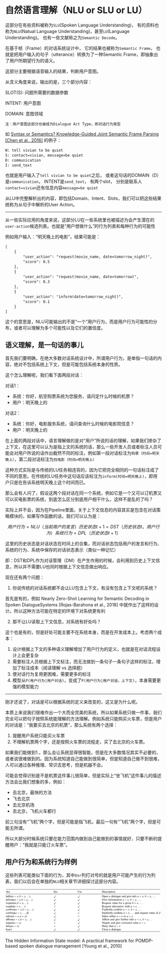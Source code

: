 # 自然语言理解（NLU or SLU or LU）

这部分在有些资料被称为`SLU`(Spoken Language Understanding)，
有的资料也称为`NLU`(Natual Language Understanding)，甚至`LU`(Language Understanding)。
也有一些文献称之为`Semantic Decode`。

在基于帧（Frame）的对话系统设计中，
它的结果也被称为`Semantic Frame`，
也就是把用户输入的句子（utterance）转换为了一种Semantic Frame，即抽象出了用户所期望行为的语义。

这部分主要根据语音输入的结果，判断用户意图。

从含义角度来说，输出的是，三个部分内容：

SLOT(S): 问题所需要的数据参数

INTENT: 用户意图

DOMAIN: 意图领域


    注：用户意图这部分也被成为Dialogue Act Type，即对话行为类型

如 [Syntax or Semantics? Knowledge-Guided Joint Semantic Frame Parsing [Chen et al., 2016]](https://www.microsoft.com/en-us/research/publication/syntax-semantics-knowledge-guided-joint-semantic-frame-parsing/) 的例子：

```
W: tell vivian to be quiet
S: contact=vivian, message=be quiet
D: communication
I: send_text
```

也就是用户输入了`tell vivian to be quiet`之后，
或者这句话的DOMAIN（D）是`communication`，
INTENT是`send_text`，
有两个slot，
分别是联系人`contact=vivian`还有信息内容`message=be quiet`

从LU中完整解析出的内容，即包括Domain、Intent、Slots，我们可以把这些结果统称为从句子中解析的User Action。

---

从一些实际应用的角度来说，这部分LU在一些系统里也被描述为会产生潜在的`user-action`候选列表。也就是“用户想做什么”的行为列表和每种行为的可能性

例如用户输入：“明天晚上的电影”，结果可能是：

```
[
    {
        "user_action": "request(movie_name, date=tomorrow_night)",
        "score": 0.5
    },
    {
        "user_action": "request(movie_name, date=tomorrow)",
        "score": 0.3
    },
    {
        "user_action": "inform(date=tomorrow_night)",
        "score": 0.1
    }
]
```

这个的意思是，NLU可能输出的不是“一个”用户行为，而是用户行为可能性的分布，或者可以理解为多个可能性以及它们的置信度。

## 语义理解，是一句话的事儿

首先我们要明确，在绝大多数对话系统设计中，所谓用户行为，是单指一句话的内容，绝对不包括系统上下文，但是可能包括系统本身的性质。

这个怎么理解呢，我们看下面两段对话：

对话1：

- 系统：你好，航空购票系统为您服务，请问定什么时候的机票？
- 用户：明天晚上的

对话2：

- 系统：你好，电影服务系统，请问查询什么时候的电影院信息？
- 用户：明天晚上的

在上面的两段对话中，语言理解做的是对“用户”所说的话的理解，如果我们掺杂了上下文，在这里可以认为是指上文的系统的话，那么一些开发人员或者标注人员可能会对用户所说的话作出截然不同的标注，例如第一段对话标注为`购票（时间=明天晚上）`，第二段对话标注为`找电影（时间=明天晚上）`

这种方式实际是与传统的LU任务相违背的，因为它把完全相同的一句话标注成了不同的意思。在传统的LU任务中这句话应该标注为`inform(时间=明天晚上)`，即用户只是在告诉系统明天晚上这个时间而已。

那么会有人问了，假设这两个段对话在同一个系统，例如它是一个又可以订机票又可以买电影票的系统，到底怎么区分到底用户相干什么，这样不是乱的了吗？

实际上并不会，因为在Pipeline里面，关于上下文信息的内容其实是包含在对话策略模块的，如果写作函数的话，我们可以认为是：

```math
用户行为 = NLU（当前用户的发言）
历史状态t+1 = DST（历史状态t，用户行为）
系统行为 = DPL（历史状态t+1）
```

这里的历史状态是对话状态在时间上的合集，而对话状态包括用户的发言和行为、系统的行为、系统中保存的对话状态表示（类似一种记忆）

即：DST和DPL作为对话管理（DM）在产生作用的时候，会利用到历史上下文信息，所以并不需要LU也同时根据上下文信息做出响应。

现在还有两个问题：

1. 你说传统的对话系统都不会让LU包含上下文，有没有包含上下文呢的系统？

首先是有的，例如
Nearly Zero-Shot Learning for Semantic Decoding in Spoken DialogueSystems
[Rojas-Barahona et al., 2018]
中就作出了这样的设计。所以这种方法可能在特定的环境下对系统更有利

2. 那不让LU读取上下文信息，对系统有好处吗？

这个也是有的，但是好处可能主要不在系统本身，而是在开发成本上。考虑两个成本：

1. 设计根据上下文的多种语义理解增加了用户行为的定义，也就是在对话流程设计上会更复杂
2. 需要标注人员根据上下文标注，而无法做到一条句子一条句子这样的标注，增加了标注成本（阅读理解 vs 选择题）
3. 使对话行为复用更困难，需要更多的标注
4. 模型从`P(用户行为|用户对话)`，变成了`P(用户行为|用户对话，上下文)`，本身需要更强的模型能力

---

刚才还说了，对话是可以根据系统的定义来改变的，这又是为什么呢。

本质上来说我们很难作出一个大而全完美的系统，所以如果系统只做一件事，我们完全可以把句子按照系统能理解的方法理解。例如系统只能购买火车票，但是用户的对话是：“我要买去北京的机票”，那么系统有两个选择：

1. 提醒用户系统只能买火车票
2. 不理解机票两个字，还是按照火车票的流程走，买了去北京的火车票。

如果我们能做到1.，那么会让系统显得很智能，但是在大多数情况其实不必要的，或者说很难做到的。因为系统知道自己能做到很简单，但是知道自己做不到很难，人可以通过各种推理、常识去思考，但是机器不会。

可能会觉得识别是不是机票这件事儿很简单，但是实际上“坐飞机”这件事儿的描述方法会比我们想象的多，例如：

- 去北京，最快的方法
- 飞去北京
- 去北京机场
- 去北京，飞机火车都行

前三句没有“飞机”两个字，但是可能是指飞机，最后一句有“飞机”两个字，但是可能无所谓。

所以大部分时候系统只要在能力范围内做到自己能做到的事情就好，只要不断的提醒用户：“我就是只能订火车票”。

## 用户行为和系统行为样例

这些列表可能类似下面的行为，其中`Usr`列打对号的就是用户可能产生的行为列表，我们以后会在单独的`NLU`相关章节详细探讨这部分内容。

![The principal dialogue acts used by the HIS System](img/NLU/01_ThePrincipalDialogueActsUsedByTheHISSystem.png)


The Hidden Information State model: A practical framework for POMDP-based spoken dialogue management
[Young et al., 2010]
